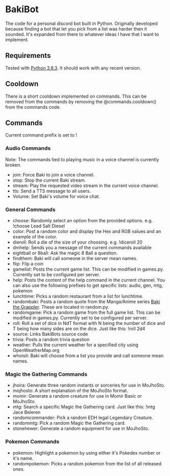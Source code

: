 # BakiBot
The code for a personal discord bot built in Python. Originally developed because finding a bot that let you pick from a list was harder then it sounded. It's expanded from there to whatever ideas I have that I want to implement.

## Requirements
Tested with [Python 3.8.3](https://www.python.org/downloads/release/python-383/). It should work with any recent version. 

## Cooldown
There is a short cooldown implemented on commands. This can be removed from the commands by removing the @commands.cooldown() from the commands code.

## Commands
Current command prefix is set to !

### Audio Commands
Note: The commands tied to playing music in a voice channel is currently broken. 
- join: Force Baki to join a voice channel.
- stop: Stop the current Baki stream.
- stream: Play the requested video stream in the current voice channel.
- tts: Send a TTS message to all users. 
- Volume: Set Baki's volume for voice chat. 

### General Commands
- choose: Randomly select an option from the provided options. e.g. !choose Lead Salt Diesel
- color: Post a random color and display the Hex and RGB values and an example of the color. 
- dieroll: Roll a die of the size of your choosing. e.g. !diceroll 20
- dmhelp: Sends you a message of the current commands available
- eightball or 8ball: Ask the magic 8 Ball a question. 
- findthem: Baki will call someone in the server mean names.
- flip: Flip a coin
- gamelist: Posts the current game list. This can be modified in games.py. Currently set to be configured per server.
- help: Posts the content of the help command in the current channel. You can also use the following prefixes to get specific lists: audio, gen, mtg, pokemon
- lunchtime: Picks a random restaurant from a list for lunchtime. 
- randombaki: Posts a random quote from the Manga/Anime series [Baki the Grappler](https://en.wikipedia.org/wiki/Baki_the_Grappler). These are located in random.py. 
- randomgame: Pick a random game from the full game list. This can be modified in games.py. Currently set to be configured per server.
- roll: Roll a set of dice in NdT format with N being the number of dice and T being how many sides are on the dice. Just like this: !roll 2d4
- source: Links BakiBots source code
- trivia: Posts a random trivia question
- weather: Pulls the current weather for a specified city using OpenWeatherMap.org
- whoisit: Baki will choose from a list you provide and call someone mean names.

### Magic the Gathering Commands
- jhoira: Generate three random instants or sorceries for use in MoJhoSto.
- mojhosto: A short explanation of the MoJhoSto format.
- momir: Generate a random creature for use in Momir Basic or MoJhoSto.
- mtg: Search a specific Magic the Gathering card. Just like this: !mtg Jace Beleren
- randomcommander: Pick a random EDH legal Legendary Creature.
- randommtg: Pick a random Magic the Gathering card.
- stonehewer: Generate a random equipment for use in MoJhoSto.

### Pokemon Commands
- pokemon: Highlight a pokemon by using either it's Pokedex number or it's name.
- randompokemon: Picks a random pokemon from the list of all released ones. 